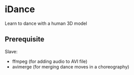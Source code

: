 # iDance
Learn to dance with a human 3D model

## Prerequisite
Slave:
* ffmpeg (for adding audio to AVI file)
* avimerge (for merging dance moves in a choreography)
